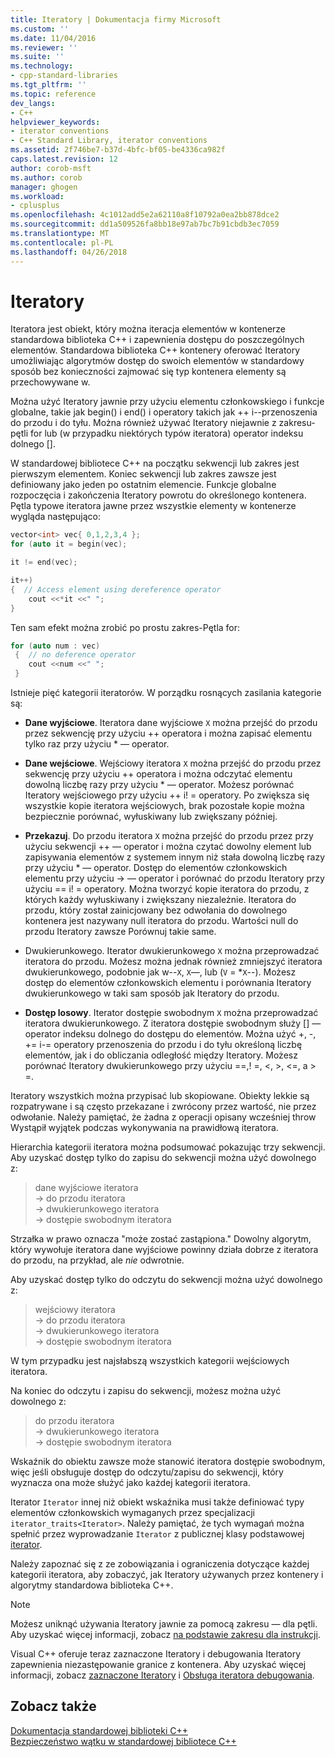 ```yaml
---
title: Iteratory | Dokumentacja firmy Microsoft
ms.custom: ''
ms.date: 11/04/2016
ms.reviewer: ''
ms.suite: ''
ms.technology:
- cpp-standard-libraries
ms.tgt_pltfrm: ''
ms.topic: reference
dev_langs:
- C++
helpviewer_keywords:
- iterator conventions
- C++ Standard Library, iterator conventions
ms.assetid: 2f746be7-b37d-4bfc-bf05-be4336ca982f
caps.latest.revision: 12
author: corob-msft
ms.author: corob
manager: ghogen
ms.workload:
- cplusplus
ms.openlocfilehash: 4c1012add5e2a62110a8f10792a0ea2bb878dce2
ms.sourcegitcommit: dd1a509526fa8bb18e97ab7bc7b91cbdb3ec7059
ms.translationtype: MT
ms.contentlocale: pl-PL
ms.lasthandoff: 04/26/2018
---
```

# <a name="iterators"></a>Iteratory

Iteratora jest obiekt, który można iteracja elementów w kontenerze standardowa biblioteka C++ i zapewnienia dostępu do poszczególnych elementów. Standardowa biblioteka C++ kontenery oferować Iteratory umożliwiając algorytmów dostęp do swoich elementów w standardowy sposób bez konieczności zajmować się typ kontenera elementy są przechowywane w.

Można użyć Iteratory jawnie przy użyciu elementu członkowskiego i funkcje globalne, takie jak begin() i end() i operatory takich jak ++ i--przenoszenia do przodu i do tyłu. Można również używać Iteratory niejawnie z zakresu-pętli for lub (w przypadku niektórych typów iteratora) operator indeksu dolnego [].

W standardowej bibliotece C++ na początku sekwencji lub zakres jest pierwszym elementem. Koniec sekwencji lub zakres zawsze jest definiowany jako jeden po ostatnim elemencie. Funkcje globalne rozpoczęcia i zakończenia Iteratory powrotu do określonego kontenera. Pętla typowe iteratora jawne przez wszystkie elementy w kontenerze wygląda następująco:

```cpp
vector<int> vec{ 0,1,2,3,4 };
for (auto it = begin(vec);

it != end(vec);

it++)
{  // Access element using dereference operator
    cout <<*it <<" ";
}
```

Ten sam efekt można zrobić po prostu zakres-Pętla for:

```cpp
for (auto num : vec)
 {  // no deference operator
    cout <<num <<" ";
 }
```

Istnieje pięć kategorii iteratorów. W porządku rosnących zasilania kategorie są:

- **Dane wyjściowe**. Iteratora dane wyjściowe `X` można przejść do przodu przez sekwencję przy użyciu ++ operatora i można zapisać elementu tylko raz przy użyciu * — operator.

- **Dane wejściowe**. Wejściowy iteratora `X` można przejść do przodu przez sekwencję przy użyciu ++ operatora i można odczytać elementu dowolną liczbę razy przy użyciu * — operator. Możesz porównać Iteratory wejściowego przy użyciu ++ i! = operatory. Po zwiększa się wszystkie kopie iteratora wejściowych, brak pozostałe kopie można bezpiecznie porównać, wyłuskiwany lub zwiększany później.

- **Przekazuj**. Do przodu iteratora `X` można przejść do przodu przez przy użyciu sekwencji ++ — operator i można czytać dowolny element lub zapisywania elementów z systemem innym niż stała dowolną liczbę razy przy użyciu * — operator. Dostęp do elementów członkowskich elementu przy użyciu -> — operator i porównać do przodu Iteratory przy użyciu == i! = operatory. Można tworzyć kopie iteratora do przodu, z których każdy wyłuskiwany i zwiększany niezależnie. Iteratora do przodu, który został zainicjowany bez odwołania do dowolnego kontenera jest nazywany null iteratora do przodu. Wartości null do przodu Iteratory zawsze Porównuj takie same.

- Dwukierunkowego. Iterator dwukierunkowego `X` można przeprowadzać iteratora do przodu. Możesz można jednak również zmniejszyć iteratora dwukierunkowego, podobnie jak w--`X`, `X`—, lub (`V` = *`X`--). Możesz dostęp do elementów członkowskich elementu i porównania Iteratory dwukierunkowego w taki sam sposób jak Iteratory do przodu.

- **Dostęp losowy**. Iterator dostępie swobodnym `X` można przeprowadzać iteratora dwukierunkowego. Z iteratora dostępie swobodnym służy [] — operator indeksu dolnego do dostępu do elementów. Można użyć +, -, += i-= operatory przenoszenia do przodu i do tyłu określoną liczbę elementów, jak i do obliczania odległość między Iteratory. Możesz porównać Iteratory dwukierunkowego przy użyciu ==,! =, \<, >, \<=, a > =.

Iteratory wszystkich można przypisać lub skopiowane. Obiekty lekkie są rozpatrywane i są często przekazane i zwrócony przez wartość, nie przez odwołanie. Należy pamiętać, że żadna z operacji opisany wcześniej throw Wystąpił wyjątek podczas wykonywania na prawidłową iteratora.

Hierarchia kategorii iteratora można podsumować pokazując trzy sekwencji. Aby uzyskać dostęp tylko do zapisu do sekwencji można użyć dowolnego z:

> dane wyjściowe iteratora<br/>
> -> do przodu iteratora<br/>
> -> dwukierunkowego iteratora<br/>
> -> dostępie swobodnym iteratora<br/>

Strzałka w prawo oznacza "może zostać zastąpiona." Dowolny algorytm, który wywołuje iteratora dane wyjściowe powinny działa dobrze z iteratora do przodu, na przykład, ale *nie* odwrotnie.

Aby uzyskać dostęp tylko do odczytu do sekwencji można użyć dowolnego z:

> wejściowy iteratora<br/>
> -> do przodu iteratora<br/>
> -> dwukierunkowego iteratora<br/>
> -> dostępie swobodnym iteratora<br/>

W tym przypadku jest najsłabszą wszystkich kategorii wejściowych iteratora.

Na koniec do odczytu i zapisu do sekwencji, możesz można użyć dowolnego z:

> do przodu iteratora<br/>
> -> dwukierunkowego iteratora<br/>
> -> dostępie swobodnym iteratora<br/>

Wskaźnik do obiektu zawsze może stanowić iteratora dostępie swobodnym, więc jeśli obsługuje dostęp do odczytu/zapisu do sekwencji, który wyznacza ona może służyć jako każdej kategorii iteratora.

Iterator `Iterator` innej niż obiekt wskaźnika musi także definiować typy elementów członkowskich wymaganych przez specjalizacji `iterator_traits<Iterator>`. Należy pamiętać, że tych wymagań można spełnić przez wyprowadzanie `Iterator` z publicznej klasy podstawowej [iterator](../standard-library/iterator-struct.md).

Należy zapoznać się z ze zobowiązania i ograniczenia dotyczące każdej kategorii iteratora, aby zobaczyć, jak Iteratory używanych przez kontenery i algorytmy standardowa biblioteka C++.

> [!NOTE]
> Możesz uniknąć używania Iteratory jawnie za pomocą zakresu — dla pętli. Aby uzyskać więcej informacji, zobacz [na podstawie zakresu dla instrukcji](../cpp/range-based-for-statement-cpp.md).

Visual C++ oferuje teraz zaznaczone Iteratory i debugowania Iteratory zapewnienia niezastępowanie granice z kontenera. Aby uzyskać więcej informacji, zobacz [zaznaczone Iteratory](../standard-library/checked-iterators.md) i [Obsługa iteratora debugowania](../standard-library/debug-iterator-support.md).

## <a name="see-also"></a>Zobacz także

[Dokumentacja standardowej biblioteki C++](../standard-library/cpp-standard-library-reference.md)<br/>
[Bezpieczeństwo wątku w standardowej bibliotece C++](../standard-library/thread-safety-in-the-cpp-standard-library.md)<br/>
